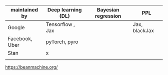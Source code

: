
| maintained by  | Deep learning (DL) | Bayesian regression | PPL           |
| -------------- | ------------------ | ------------------- | ------------- |
| Google         | Tensorflow , Jax   |                     | Jax, blackJax |
| Facebook, Uber | pyTorch, pyro      |                     |               |
| Stan           | x                  |                     |               |
|                |                    |                     |               |

https://beanmachine.org/
